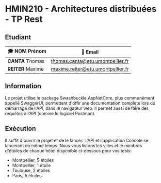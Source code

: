 # HMIN210 - Architectures distribuées - TP Rest

## Etudiant

| 🎓 **NOM** Prénom  | 📧 Email                           |
| ----------------- | --------------------------------- |
| **CANTA** Thomas  | thomas.canta@etu.umontpellier.fr  |
| **REITER** Maxime | maxime.reiter@etu.umontpellier.fr |

## Information

Le projet utilise le package Swashbuckle.AspNetCore, plus communément appellé SwaggerUI, permettant d'offir une documentation complète lors du démarrage de l'API, dans le navigateur web.
Il permet aussi de faire des requêtes à l'API (comme le logiciel Postman).

## Exécution

Il suffit d'ouvrir le projet et de le lancer. L'API et l'application Console se lanceront en même temps.
Nous vous listons les villes et le nombres d'étoiles de chaque hôtel disponible ci-dessous pour vos tests: 
* Montpellier, 5 étoiles
* Montpellier, 1 étoile
* Toulouse, 2 étoiles
* Paris, 5 étoiles
